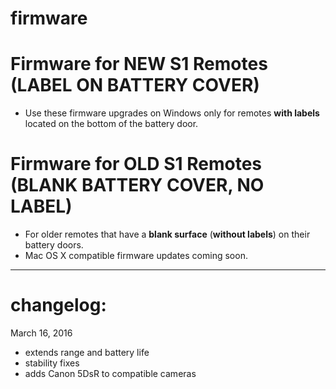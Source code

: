 # firmware
# Firmware for NEW S1 Remotes (LABEL ON BATTERY COVER)
- Use these firmware upgrades on Windows only for remotes **with labels** located on the bottom of the battery door.  
# Firmware for OLD S1 Remotes (BLANK BATTERY COVER, NO LABEL)
- For older remotes that have a **blank surface** (**without labels**) on their battery doors.
- Mac OS X compatible firmware updates coming soon.

---
# changelog:
March 16, 2016 
- extends range and battery life
- stability fixes
- adds Canon 5DsR to compatible cameras
